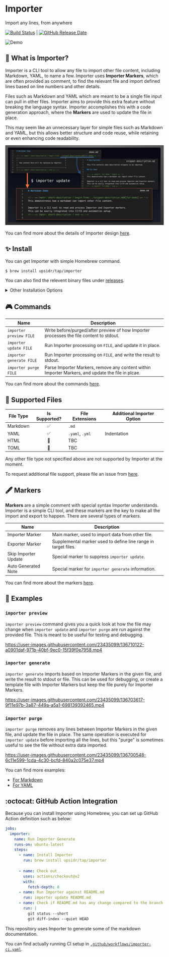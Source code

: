 # Importer

Import any lines, from anywhere

[![Build Status](https://github.com/upsidr/importer/workflows/Build%20Importer/badge.svg?event=push)](build-status) | [![GitHub Release Date](https://img.shields.io/github/release-date/upsidr/importer?color=powderblue)](releases)

[build-status]: https://github.com/upsidr/importer/actions
[releases]: https://github.com/upsidr/importer/releases

![Demo](/assets/images/importer-update-demo.gif)

## 🌄 What is Importer?

Importer is a CLI tool to allow any file to import other file content, including Markdown, YAML, to name a few. Importer uses **Importer Markers**, which are often provided as comment, to find the relevant file and import defined lines based on line numbers and other details.

Files such as Markdown and YAML which are meant to be a single file input can pull in other files. Importer aims to provide this extra feature without breaking the language syntax. Importer accomplishes this with a code generation approach, where the **Markers** are used to update the file in place.

This may seem like an unnecessary layer for simple files such as Markdown and YAML, but this allows better structure and code reuse, while retaining or even enhancing code readability.

![Marker in Action][marker-in-action]

[marker-in-action]: /assets/images/importer-overview.png "Marker in Action"

You can find more about the details of Importer design [here](/docs/details/details.md).

## ✨ Install

<!-- == imptr: getting-started-install / begin from: ./docs/getting-started/install.md#[homebrew-install] == -->

You can get Importer with simple Homebrew command.

```bash
$ brew install upsidr/tap/importer
```

You can also find the relevent binary files under [releases](https://github.com/upsidr/importer/releases).

<!-- == imptr: getting-started-install / end == -->

<details>
<summary>Other Installation Options</summary>

### Install with Go

<!-- == imptr: install-with-go / begin from: ./docs/getting-started/install.md#[go-get] == -->

You can also use Go to install.

```bash
$ go get github.com/upsidr/importer/cmd/importer@v0.1.0
```

<!-- == imptr: install-with-go / end == -->

</details>

## 🎮 Commands

<!-- == imptr: commands / begin from: ./docs/details/commands.md#[list] == -->

| Name                     | Description                                                                                       |
| ------------------------ | ------------------------------------------------------------------------------------------------- |
| `importer preview FILE`  | Write before/purged/after preview of how Importer processes the file content to stdout.           |
| `importer update FILE`   | Run Importer processing on `FILE`, and update it in place.                                        |
| `importer generate FILE` | Run Importer processing on `FILE`, and write the result to stdout.                                |
| `importer purge FILE`    | Parse Importer Markers, remove any content within Importer Markers, and update the file in plcae. |

<!-- == imptr: commands / end == -->

You can find more about the commands [here](/docs/details/commands.md).

## 🧩 Supported Files

<!-- == imptr: supported-files / begin from: ./docs/details/supported-files.md#[list] == -->

| File Type | Is Supported? | File Extensions | Additional Importer Option |
| --------- | :-----------: | --------------- | -------------------------- |
| Markdown  |      ✅       | `.md`           |                            |
| YAML      |      ✅       | `.yaml`, `.yml` | Indentation                |
| HTML      |      🚧       | TBC             |                            |
| TOML      |      🚧       | TBC             |                            |

Any other file type not specified above are not supported by Importer at the moment.

To request additional file support, please file an issue from [here](https://github.com/upsidr/importer/issues/new?assignees=&labels=enhancement&template=feature-request.yaml&title=%5BFeature+Request%5D%3A+).

<!-- == imptr: supported-files / end == -->

## 🖋 Markers

<!-- == imptr: basic-marker / begin from: ./docs/details/markers.md#[basic-marker] == -->

**Markers** are a simple comment with special syntax Importer understands. Importer is a simple CLI tool, and these markers are the key to make all the import and export to happen. There are several types of markers.

| Name                 | Description                                                    |
| -------------------- | -------------------------------------------------------------- |
| Importer Marker      | Main marker, used to import data from other file.              |
| Exporter Marker      | Supplemental marker used to define line range in target files. |
| Skip Importer Update | Special marker to suppress `importer update`.                  |
| Auto Generated Note  | Special marker for `importer generate` information.            |

<!-- == imptr: basic-marker / end == -->

You can find more about the markers [here](/docs/details/markers.md).

## 🚀 Examples

### `importer preview`

<!-- == imptr: preview-desc / begin from: ./docs/getting-started/examples-yaml.md#[preview-desc] == -->

`importer preview` command gives you a quick look at how the file may change when `importer update` and `importer purge` are run against the provided file. This is meant to be useful for testing and debugging.

<!-- == imptr: preview-desc / end == -->

<!-- == imptr: example-preview / begin from: ./docs/getting-started/examples-yaml.md#[preview] == -->

https://user-images.githubusercontent.com/23435099/136710122-a0901daf-971b-40bf-9ec0-15f39f0e7958.mp4

<!-- == imptr: example-preview / end == -->

### `importer generate`

<!-- == imptr: generate-desc / begin from: ./docs/getting-started/examples-yaml.md#[generate-desc] == -->

`importer generate` imports based on Importer Markers in the given file, and write the result to stdout or file. This can be used for debugging, or create a template file with Importer Markers but keep the file purely for Importer Markers.

<!-- == imptr: generate-desc / end == -->

<!-- == imptr: example-generate / begin from: ./docs/getting-started/examples-yaml.md#[generate] == -->

https://user-images.githubusercontent.com/23435099/136703617-9f11e97b-3a87-449a-a5a1-698139392465.mp4

<!-- == imptr: example-generate / end == -->

### `importer purge`

<!-- == imptr: purge-desc / begin from: ./docs/getting-started/examples-yaml.md#[purge-desc] == -->

`importer purge` removes any lines between Importer Markers in the given file, and update the file in place. The same operation is executed for `importer update` before importing all the lines, but this "purge" is sometimes useful to see the file without extra data imported.

<!-- == imptr: purge-desc / end == -->

<!-- == imptr: example-purge / begin from: ./docs/getting-started/examples-yaml.md#[purge] == -->

https://user-images.githubusercontent.com/23435099/136700548-6c11e599-1cda-4c30-bcfd-840a2c075e37.mp4

<!-- == imptr: example-purge / end == -->

You can find more examples:

- [For Markdown](/docs/getting-started/examples-markdown.md)
- [For YAML](/docs/getting-started/examples-yaml.md)

## :octocat: GitHub Action Integration

<!-- == imptr: getting-started-github-action / begin from: ./docs/getting-started/github-actions.md#[with-homebrew] == -->

Because you can install Importer using Homebrew, you can set up GitHub Action definition such as below:

<!--TODO: The below YAML is exactly where Importer should be able to pull in the actual file content-->

```yaml
jobs:
  importer:
    name: Run Importer Generate
    runs-on: ubuntu-latest
    steps:
      - name: Install Importer
        run: brew install upsidr/tap/importer

      - name: Check out
        uses: actions/checkout@v2
        with:
          fetch-depth: 0
      - name: Run Importer against README.md
        run: importer update README.md
      - name: Check if README.md has any change compared to the branch
        run: |
          git status --short
          git diff-index --quiet HEAD
```

This repository uses Importer to generate some of the markdown documentation.

You can find actually running CI setup in [`.github/workflows/importer-ci.yaml`](/.github/workflows/importer-ci.yaml).

<!-- == imptr: getting-started-github-action / end == -->
